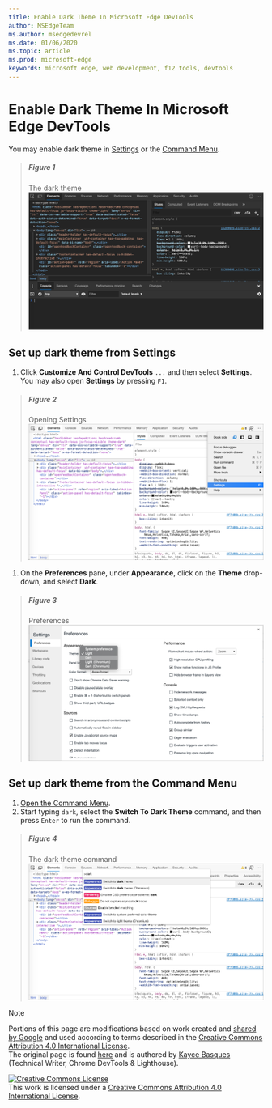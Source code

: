 ```yaml
---
title: Enable Dark Theme In Microsoft Edge DevTools
author: MSEdgeTeam
ms.author: msedgedevrel
ms.date: 01/06/2020
ms.topic: article
ms.prod: microsoft-edge
keywords: microsoft edge, web development, f12 tools, devtools
---
```

<!-- Copyright Kayce Basques 

   Licensed under the Apache License, Version 2.0 (the "License");
   you may not use this file except in compliance with the License.
   You may obtain a copy of the License at

       https://www.apache.org/licenses/LICENSE-2.0

   Unless required by applicable law or agreed to in writing, software
   distributed under the License is distributed on an "AS IS" BASIS,
   WITHOUT WARRANTIES OR CONDITIONS OF ANY KIND, either express or implied.
   See the License for the specific language governing permissions and
   limitations under the License.  -->





# Enable Dark Theme In Microsoft Edge DevTools   

  

You may enable dark theme in [Settings](#set-up-dark-theme-from-settings) or the [Command Menu](#set-up-dark-theme-from-the-command-menu).  

> ##### Figure 1  
> The dark theme  
> ![The dark theme][ImageDarkTheme]  

## Set up dark theme from Settings   

1.  Click **Customize And Control DevTools** `...` and then select **Settings**.  You may also open **Settings** by pressing `F1`.  

> ##### Figure 2  
> Opening Settings  
> ![Opening Settings][ImageOpenSettings]  

1.  On the **Preferences** pane,  under **Appearance**, click on the **Theme** drop-down, and select **Dark**.  

> ##### Figure 3  
> Preferences  
> ![Preferences][ImagePreferences]  

## Set up dark theme from the Command Menu   

1.  [Open the Command Menu][CommandMenu].  
1.  Start typing `dark`, select the **Switch To Dark Theme** command, and then press `Enter` to run the command.  

> ##### Figure 4  
> The dark theme command  
> ![The dark theme command][ImageDarkThemeCommand]  

   



<!-- image links -->  

[ImageDarkTheme]: images/elements-styles-console-dark-theme.msft.png "Figure 1: The dark theme"  
[ImageOpenSettings]: images/options-settings.msft.png "Figure 2: Opening Settings"  
[ImagePreferences]: images/settings-preferences-appearance-theme-dark.msft.png "Figure 3: Preferences"  
[ImageDarkThemeCommand]: images/command-menu-dark.msft.png "Figure 4: The dark theme command"  

<!-- links -->  

[CommandMenu]: ../command-menu/index.md "Command Menu"  

> [!NOTE]
> Portions of this page are modifications based on work created and [shared by Google][GoogleSitePolicies] and used according to terms described in the [Creative Commons Attribution 4.0 International License][CCA4IL].  
> The original page is found [here](https://developers.google.com/web/tools/chrome-devtools/customize/dark-theme) and is authored by [Kayce Basques][KayceBasques] \(Technical Writer, Chrome DevTools \& Lighthouse\).  

[![Creative Commons License][CCby4Image]][CCA4IL]  
This work is licensed under a [Creative Commons Attribution 4.0 International License][CCA4IL].  

[CCA4IL]: https://creativecommons.org/licenses/by/4.0  
[CCby4Image]: https://i.creativecommons.org/l/by/4.0/88x31.png  
[GoogleSitePolicies]: https://developers.google.com/terms/site-policies  
[KayceBasques]: https://developers.google.com/web/resources/contributors/kaycebasques  
